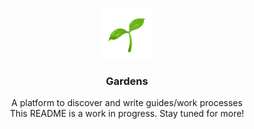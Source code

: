 <!-- PROJECT LOGO -->
<br />
<p align="center">
  <a href="https://github.com/joingardens/gardens">
    <img src="assets/Logo.svg" alt="Logo" width="80" height="80">
  </a>

  <h3 align="center">Gardens</h3>

  <p align="center">
    A platform to discover and write guides/work processes
    <br />
    This README is a work in progress. Stay tuned for more!
  </p>
</p>


